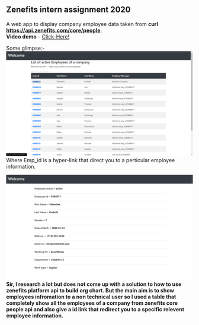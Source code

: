 ## Zenefits intern assignment 2020
A web app to display company employee data taken from **curl https://api.zenefits.com/core/people**.  
**Video demo** - [Click-Here!](https://drive.google.com/file/d/1NYvwZf21Cet0WHSioJTwHpDp-BQHqc4p/view?usp=sharing)
  
Some glimpse:-  
![](ScreenShots/Home.png)  
Where Emp_id is a hyper-link that direct you to a perticular employee information.  

![](ScreenShots/Emp_detail.png)  
**Sir, I research a lot but does not come up with a solution to how to use zenefits platform api to build org chart. But the main aim is to show employees infromation to a non technical user so I used a table that completely show all the employees of a company from zenefits core people api and also give a id link that redirect you to a specific relevent employee information.** 
